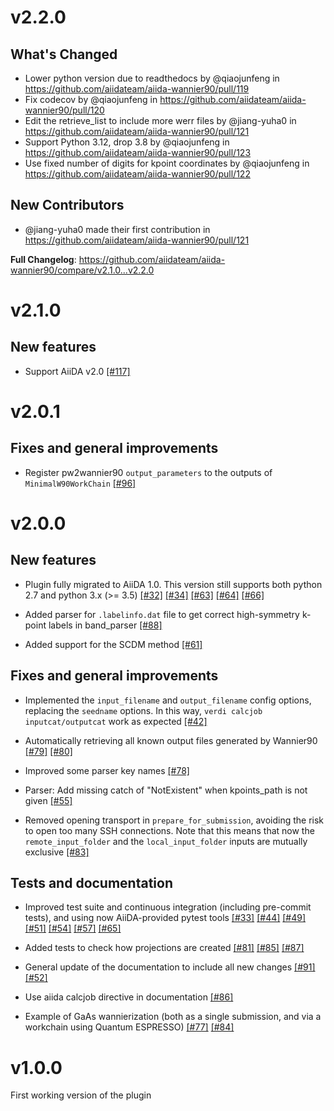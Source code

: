 # v2.2.0

## What's Changed
* Lower python version due to readthedocs by @qiaojunfeng in https://github.com/aiidateam/aiida-wannier90/pull/119
* Fix codecov by @qiaojunfeng in https://github.com/aiidateam/aiida-wannier90/pull/120
* Edit the retrieve_list to include more werr files by @jiang-yuha0 in https://github.com/aiidateam/aiida-wannier90/pull/121
* Support Python 3.12, drop 3.8 by @qiaojunfeng in https://github.com/aiidateam/aiida-wannier90/pull/123
* Use fixed number of digits for kpoint coordinates by @qiaojunfeng in https://github.com/aiidateam/aiida-wannier90/pull/122

## New Contributors
* @jiang-yuha0 made their first contribution in https://github.com/aiidateam/aiida-wannier90/pull/121

**Full Changelog**: https://github.com/aiidateam/aiida-wannier90/compare/v2.1.0...v2.2.0

# v2.1.0

## New features

- Support AiiDA v2.0 [[#117]](https://github.com/aiidateam/aiida-wannier90/issues/117)

# v2.0.1

## Fixes and general improvements

* Register pw2wannier90 `output_parameters` to the outputs of `MinimalW90WorkChain` [[#96]](https://github.com/aiidateam/aiida-wannier90/pull/96)

# v2.0.0

## New features
- Plugin fully migrated to AiiDA 1.0. This version still supports both python 2.7 and python 3.x (>= 3.5) [[#32]](https://github.com/aiidateam/aiida-wannier90/pull/32) [[#34]](https://github.com/aiidateam/aiida-wannier90/pull/34) [[#63]](https://github.com/aiidateam/aiida-wannier90/pull/63) [[#64]](https://github.com/aiidateam/aiida-wannier90/pull/64) [[#66]](https://github.com/aiidateam/aiida-wannier90/pull/66)

- Added parser for `.labelinfo.dat` file to get correct high-symmetry k-point labels in band_parser [[#88]](https://github.com/aiidateam/aiida-wannier90/pull/88)

- Added support for the SCDM method [[#61]](https://github.com/aiidateam/aiida-wannier90/pull/61)

## Fixes and general improvements

- Implemented the `input_filename` and `output_filename` config options, replacing the `seedname` options. In this way, `verdi calcjob inputcat/outputcat` work as expected [[#42]](https://github.com/aiidateam/aiida-wannier90/pull/42)

- Automatically retrieving all known output files generated by Wannier90 [[#79]](https://github.com/aiidateam/aiida-wannier90/pull/79) [[#80]](https://github.com/aiidateam/aiida-wannier90/pull/80)

- Improved some parser key names [[#78]](https://github.com/aiidateam/aiida-wannier90/pull/78)

- Parser: Add missing catch of "NotExistent" when kpoints_path is not given [[#55]](https://github.com/aiidateam/aiida-wannier90/pull/55)

- Removed opening transport in `prepare_for_submission`, avoiding the risk to open too many SSH connections. Note that this means that now the `remote_input_folder` and the `local_input_folder` inputs are mutually exclusive [[#83]](https://github.com/aiidateam/aiida-wannier90/pull/83)

## Tests and documentation

- Improved test suite and continuous integration (including pre-commit tests), and using now AiiDA-provided pytest tools [[#33]](https://github.com/aiidateam/aiida-wannier90/pull/33) [[#44]](https://github.com/aiidateam/aiida-wannier90/pull/44) [[#49]](https://github.com/aiidateam/aiida-wannier90/pull/49) [[#51]](https://github.com/aiidateam/aiida-wannier90/pull/51) [[#54]](https://github.com/aiidateam/aiida-wannier90/pull/54) [[#57]](https://github.com/aiidateam/aiida-wannier90/pull/57) [[#65]](https://github.com/aiidateam/aiida-wannier90/pull/65)

- Added tests to check how projections are created [[#81]](https://github.com/aiidateam/aiida-wannier90/pull/81) [[#85]](https://github.com/aiidateam/aiida-wannier90/pull/85) [[#87]](https://github.com/aiidateam/aiida-wannier90/pull/87)

- General update of the documentation to include all new changes [[#91]](https://github.com/aiidateam/aiida-wannier90/pull/91) [[#52]](https://github.com/aiidateam/aiida-wannier90/pull/52)

- Use aiida calcjob directive in documentation [[#86]](https://github.com/aiidateam/aiida-wannier90/pull/86)

- Example of GaAs wannierization (both as a single submission, and via a workchain using Quantum ESPRESSO) [[#77]](https://github.com/aiidateam/aiida-wannier90/pull/77) [[#84]](https://github.com/aiidateam/aiida-wannier90/pull/84)

# v1.0.0
First working version of the plugin
